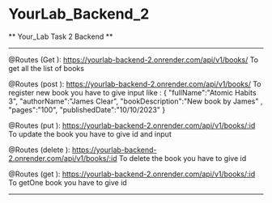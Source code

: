 # YourLab_Backend_2


** Your_Lab Task 2 Backend **

***
@Routes (Get ): https://yourlab-backend-2.onrender.com/api/v1/books/ 
To get all the list of books 

@Routes (post ): https://yourlab-backend-2.onrender.com/api/v1/books/
To register new book you have to give input like : 
{
    "fullName":"Atomic Habits 3",
"authorName":"James Clear",
"bookDescription":"New book by James" ,
"pages":"100",
"publishedDate":"10/10/2023"
}


@Routes (put ): https://yourlab-backend-2.onrender.com/api/v1/books/:id
To update the book you have to give  id and input 


@Routes (delete ): https://yourlab-backend-2.onrender.com/api/v1/books/:id
To delete the book you have to give id


@Routes (get ): https://yourlab-backend-2.onrender.com/api/v1/books/:id
To getOne  book you have to give id


***